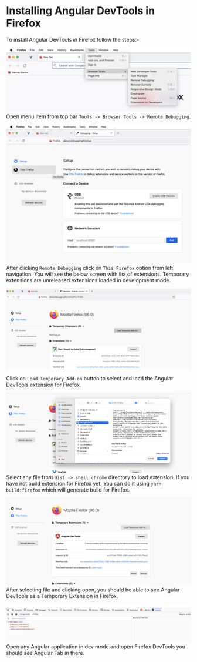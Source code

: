 # Installing Angular DevTools in Firefox

To install Angular DevTools in Firefox follow the steps:-

![click on remote debugging](assets/firefox/step-1.png)
Open menu item from top bar `Tools -> Browser Tools -> Remote Debugging`.

![click on this firefox](assets/firefox/step-2.png)
After clicking `Remote Debugging` click on `This Firefox` option from left navigation. You will see the below screen with list of extensions. Temporary extensions are unreleased extensions loaded in development mode.

![load temporary add-on](assets/firefox/step-3.png)

Click on `Load Temporary Add-on` button to select and load the Angular DevTools extension for Firefox.

![select file](assets/firefox/step-4.png)
Select any file from `dist -> shell chrome` directory to load extension. If you have not build extension for Firefox yet. You can do it using `yarn build:firefox` which will generate build for Firefox.

![view extension](assets/firefox/step-5.png)
After selecting file and clicking open, you should be able to see Angular DevTools as a Temporary Extension in Firefox.

![test extension](assets/firefox/step-6.png)
Open any Angular application in dev mode and open Firefox DevTools you should see Angular Tab in there.
